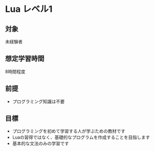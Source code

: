 # Lua レベル1
## 対象
未経験者

## 想定学習時間
8時間程度

## 前提
* プログラミング知識は不要

## 目標
* プログラミングを初めて学習する人が学ぶための教材です
* Luaの習得ではなく、基礎的なプログラムを作成することを目指します
* 基本的な文法のみの学習です

